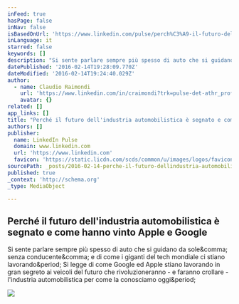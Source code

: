 ```yaml
---
inFeed: true
hasPage: false
inNav: false
isBasedOnUrl: 'https://www.linkedin.com/pulse/perch%C3%A9-il-futuro-dellindustria-automobilistica-%C3%A8-segnato-raimondi?trk=mp-reader-card'
inLanguage: it
starred: false
keywords: []
description: "Si sente parlare sempre più spesso di auto che si guidano da sole, senza conducente, e di come i giganti del tech mondiale ci stiano lavorando. Si legge di come Google ed Apple stiano lavorando in gran segreto ai veicoli del futuro che rivoluzioneranno - e faranno crollare - l'industria automobilistica per come la conosciamo oggi."
datePublished: '2016-02-14T19:28:09.770Z'
dateModified: '2016-02-14T19:24:40.029Z'
author:
  - name: Claudio Raimondi
    url: 'https://www.linkedin.com/in/craimondi?trk=pulse-det-athr_prof-art_hdr'
    avatar: {}
related: []
app_links: []
title: "Perché il futuro dell'industria automobilistica è segnato e come hanno vinto Apple e Google"
authors: []
publisher:
  name: LinkedIn Pulse
  domain: www.linkedin.com
  url: 'https://www.linkedin.com'
  favicon: 'https://static.licdn.com/scds/common/u/images/logos/favicons/v1/favicon.ico'
sourcePath: _posts/2016-02-14-perche-il-futuro-dellindustria-automobilistica-e-segnato-e.md
published: true
_context: 'http://schema.org'
_type: MediaObject

---
```

<article style=""><h1>Perché il futuro dell'industria automobilistica è segnato e come hanno vinto Apple e Google</h1><p>Si sente parlare sempre più spesso di auto che si guidano da sole&amp;comma; senza conducente&amp;comma; e di come i giganti del tech mondiale ci stiano lavorando&amp;period; Si legge di come Google ed Apple stiano lavorando in gran segreto ai veicoli del futuro che rivoluzioneranno - e faranno crollare - l'industria automobilistica per come la conosciamo oggi&amp;period;</p><img src="https://media.licdn.com/mpr/mpr/AAEAAQAAAAAAAAaZAAAAJDE3NjgyZGE4LTg4MTctNGVhMC1iYmIxLTY0YjRiZTE1MDc3OA.jpg" /></article>
